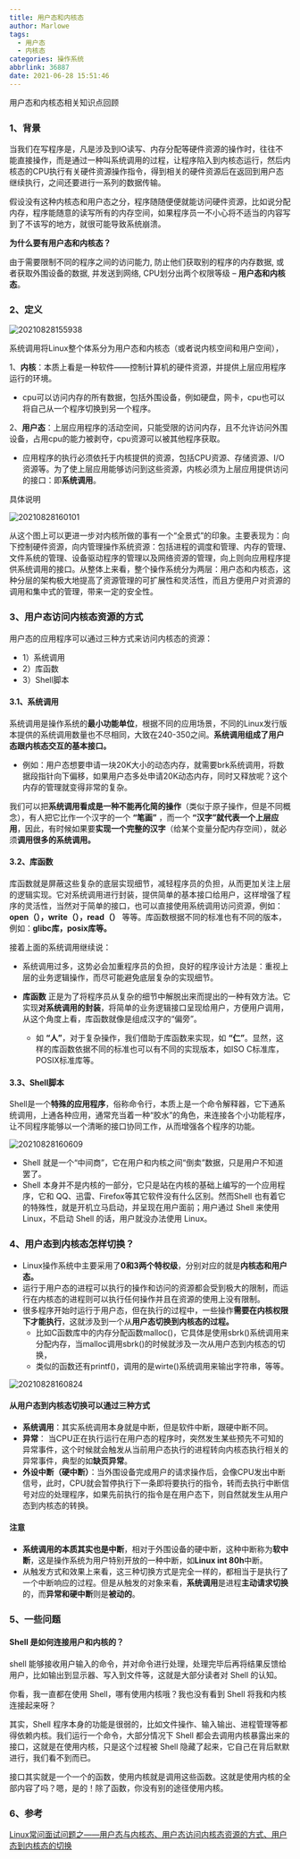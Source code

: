 ```yaml
---
title: 用户态和内核态
author: Marlowe
tags:
  - 用户态
  - 内核态
categories: 操作系统
abbrlink: 36887
date: 2021-06-28 15:51:46
---
```

用户态和内核态相关知识点回顾
<!--more-->

### 1、背景

当我们在写程序是，凡是涉及到IO读写、内存分配等硬件资源的操作时，往往不能直接操作，而是通过一种叫系统调用的过程，让程序陷入到内核态运行，然后内核态的CPU执行有关硬件资源操作指令，得到相关的硬件资源后在返回到用户态继续执行，之间还要进行一系列的数据传输。

假设没有这种内核态和用户态之分，程序随随便便就能访问硬件资源，比如说分配内存，程序能随意的读写所有的内存空间，如果程序员一不小心将不适当的内容写到了不该写的地方，就很可能导致系统崩溃。

**为什么要有用户态和内核态？**

由于需要限制不同的程序之间的访问能力, 防止他们获取别的程序的内存数据, 或者获取外围设备的数据, 并发送到网络, CPU划分出两个权限等级 – **用户态和内核态**。

### 2、定义

![20210828155938](https://marlowe.oss-cn-beijing.aliyuncs.com/img/20210828155938.png)


系统调用将Linux整个体系分为用户态和内核态（或者说内核空间和用户空间），

1、**内核**：本质上看是一种软件——控制计算机的硬件资源，并提供上层应用程序运行的环境。

* cpu可以访问内存的所有数据，包括外围设备，例如硬盘，网卡，cpu也可以将自己从一个程序切换到另一个程序。

2、**用户态**：上层应用程序的活动空间，只能受限的访问内存，且不允许访问外围设备，占用cpu的能力被剥夺，cpu资源可以被其他程序获取。

* 应用程序的执行必须依托于内核提供的资源，包括CPU资源、存储资源、I/O资源等。为了使上层应用能够访问到这些资源，内核必须为上层应用提供访问的接口：即**系统调用**。

具体说明

![20210828160101](https://marlowe.oss-cn-beijing.aliyuncs.com/img/20210828160101.png)

从这个图上可以更进一步对内核所做的事有一个“全景式”的印象。主要表现为：向下控制硬件资源，向内管理操作系统资源：包括进程的调度和管理、内存的管理、文件系统的管理、设备驱动程序的管理以及网络资源的管理，向上则向应用程序提供系统调用的接口。从整体上来看，整个操作系统分为两层：用户态和内核态，这种分层的架构极大地提高了资源管理的可扩展性和灵活性，而且方便用户对资源的调用和集中式的管理，带来一定的安全性。

### 3、用户态访问内核态资源的方式

用户态的应用程序可以通过三种方式来访问内核态的资源：

* 1）系统调用
* 2）库函数
* 3）Shell脚本

#### 3.1、系统调用

系统调用是操作系统的**最小功能单位**，根据不同的应用场景，不同的Linux发行版本提供的系统调用数量也不尽相同，大致在240-350之间。**系统调用组成了用户态跟内核态交互的基本接口。**

* 例如：用户态想要申请一块20K大小的动态内存，就需要brk系统调用，将数据段指针向下偏移，如果用户态多处申请20K动态内存，同时又释放呢？这个内存的管理就变得非常的复杂。

我们可以把**系统调用看成是一种不能再化简的操作**（类似于原子操作，但是不同概念），有人把它比作一个汉字的一个 **“笔画”** ，而一个 **“汉字”就代表一个上层应用**，因此，有时候如果要**实现一个完整的汉字**（给某个变量分配内存空间），就必须**调用很多的系统调用。**

#### 3.2、库函数

库函数就是屏蔽这些复杂的底层实现细节，减轻程序员的负担，从而更加关注上层的逻辑实现。它对系统调用进行封装，提供简单的基本接口给用户，这样增强了程序的灵活性，当然对于简单的接口，也可以直接使用系统调用访问资源，例如：**open（），write（），read（）** 等等。库函数根据不同的标准也有不同的版本，例如：**glibc库，posix库等。**

接着上面的系统调用继续说：

* 系统调用过多，这势必会加重程序员的负担，良好的程序设计方法是：重视上层的业务逻辑操作，而尽可能避免底层复杂的实现细节。

* **库函数** 正是为了将程序员从复杂的细节中解脱出来而提出的一种有效方法。它实现**对系统调用的封装**，将简单的业务逻辑接口呈现给用户，方便用户调用，从这个角度上看，库函数就像是组成汉字的“偏旁”。
  * 如 **“人”**，对于复杂操作，我们借助于库函数来实现，如 **“仁”**。显然，这样的库函数依据不同的标准也可以有不同的实现版本，如ISO C标准库，POSIX标准库等。

#### 3.3、Shell脚本

Shell是一个**特殊的应用程序**，俗称命令行，本质上是一个命令解释器，它下通系统调用，上通各种应用，通常充当着一种“胶水”的角色，来连接各个小功能程序，让不同程序能够以一个清晰的接口协同工作，从而增强各个程序的功能。

![20210828160609](https://marlowe.oss-cn-beijing.aliyuncs.com/img/20210828160609.png)

* Shell 就是一个“中间商”，它在用户和内核之间“倒卖”数据，只是用户不知道罢了。
* Shell 本身并不是内核的一部分，它只是站在内核的基础上编写的一个应用程序，它和 QQ、迅雷、Firefox等其它软件没有什么区别。然而Shell 也有着它的特殊性，就是开机立马启动，并呈现在用户面前；用户通过 Shell 来使用Linux，不启动 Shell 的话，用户就没办法使用 Linux。

### 4、用户态到内核态怎样切换？

* Linux操作系统中主要采用了**0和3两个特权级**，分别对应的就是**内核态和用户态。**
* 运行于用户态的进程可以执行的操作和访问的资源都会受到极大的限制，而运行在内核态的进程则可以执行任何操作并且在资源的使用上没有限制。
* 很多程序开始时运行于用户态，但在执行的过程中，一些操作**需要在内核权限下才能执行**，这就涉及到一个从**用户态切换到内核态的过程。**
  * 比如C函数库中的内存分配函数malloc()，它具体是使用sbrk()系统调用来分配内存，当malloc调用sbrk()的时候就涉及一次从用户态到内核态的切换，
  * 类似的函数还有printf()，调用的是wirte()系统调用来输出字符串，等等。

![20210828160824](https://marlowe.oss-cn-beijing.aliyuncs.com/img/20210828160824.png)

#### 从用户态到内核态切换可以通过三种方式

* **系统调用**：其实系统调用本身就是中断，但是软件中断，跟硬中断不同。
* **异常**： 当CPU正在执行运行在用户态的程序时，突然发生某些预先不可知的异常事件，这个时候就会触发从当前用户态执行的进程转向内核态执行相关的异常事件，典型的如**缺页异常**。
* **外设中断（硬中断）**：当外围设备完成用户的请求操作后，会像CPU发出中断信号，此时，CPU就会暂停执行下一条即将要执行的指令，转而去执行中断信号对应的处理程序，如果先前执行的指令是在用户态下，则自然就发生从用户态到内核态的转换。

#### 注意

* **系统调用的本质其实也是中断**，相对于外围设备的硬中断，这种中断称为**软中断**，这是操作系统为用户特别开放的一种中断，如**Linux int 80h**中断。
* 从触发方式和效果上来看，这三种切换方式是完全一样的，都相当于是执行了一个中断响应的过程。但是从触发的对象来看，**系统调用**是进程**主动请求切换**的，而**异常和硬中断**则是**被动的**。


### 5、一些问题

#### Shell 是如何连接用户和内核的？

shell 能够接收用户输入的命令，并对命令进行处理，处理完毕后再将结果反馈给用户，比如输出到显示器、写入到文件等，这就是大部分读者对 Shell 的认知。

你看，我一直都在使用 Shell，哪有使用内核哦？我也没有看到 Shell 将我和内核连接起来呀？

其实，Shell 程序本身的功能是很弱的，比如文件操作、输入输出、进程管理等都得依赖内核。我们运行一个命令，大部分情况下 Shell 都会去调用内核暴露出来的接口，这就是在使用内核，只是这个过程被 Shell 隐藏了起来，它自己在背后默默进行，我们看不到而已。

接口其实就是一个一个的函数，使用内核就是调用这些函数。这就是使用内核的全部内容了吗？嗯，是的！除了函数，你没有别的途径使用内核。

### 6、参考

[Linux常问面试问题之——用户态与内核态、用户态访问内核态资源的方式、用户态到内核态的切换](https://blog.csdn.net/JMW1407/article/details/107901155)
